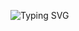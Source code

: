 <a align="center"><img src="https://readme-typing-svg.herokuapp.com?font=Fira+Code&pause=1000&width=435&lines=noisy+hates+you.;i+dont+want+talk+to+you." alt="Typing SVG" /></a>

